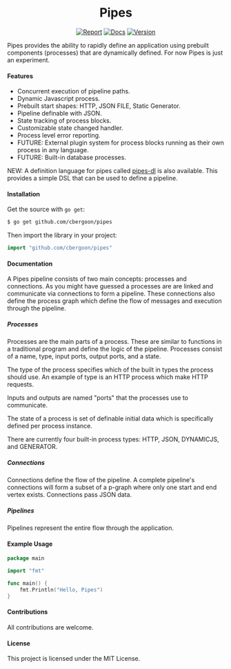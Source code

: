 <h1 align="center">Pipes</h1>
<p align="center">
<a href="https://goreportcard.com/report/github.com/cbergoon/pipes"><img src="https://goreportcard.com/badge/github.com/cbergoon/pipes-dl?1=1" alt="Report"></a>
<a href="https://godoc.org/github.com/cbergoon/pipes"><img src="https://img.shields.io/badge/godoc-reference-brightgreen.svg" alt="Docs"></a>
<a href="#"><img src="https://img.shields.io/badge/version-0.1.0-brightgreen.svg" alt="Version"></a>
</p>

Pipes provides the ability to rapidly define an application using prebuilt components (processes) that are dynamically
defined. For now Pipes is just an experiment.

#### Features

* Concurrent execution of pipeline paths.
* Dynamic Javascript process.
* Prebuilt start shapes: HTTP, JSON FILE, Static Generator.
* Pipeline definable with JSON.
* State tracking of process blocks.
* Customizable state changed handler.
* Process level error reporting.
* FUTURE: External plugin system for process blocks running as their own process in any language.
* FUTURE: Built-in database processes.

NEW: A definition language for pipes called [pipes-dl](github.com/cbergoon/pipes-dl) is also available. This provides a simple
DSL that can be used to define a pipeline.

#### Installation

Get the source with ```go get```:

```bash
$ go get github.com/cbergoon/pipes
```

Then import the library in your project:

```go
import "github.com/cbergoon/pipes"
```

#### Documentation

A Pipes pipeline consists of two main concepts: processes and connections. As you might have guessed a processes are
are linked and communicate via connections to form a pipeline. These connections also define the process graph which
define the flow of messages and execution through the pipeline.

##### Processes

Processes are the main parts of a process. These are similar to functions in a traditional program and define the logic
of the pipeline. Processes consist of a name, type, input ports, output ports, and a state.

The type of the process specifies which of the built in types the process should use. An example of type is an HTTP
process which make HTTP requests.

Inputs and outputs are named "ports" that the processes use to communicate.

The state of a process is set of definable initial data which is specifically defined per process instance.

There are currently four built-in process types: HTTP, JSON, DYNAMICJS, and GENERATOR.

##### Connections

Connections define the flow of the pipeline. A complete pipeline's connections will form a subset of a p-graph where only
one start and end vertex exists. Connections pass JSON data.

##### Pipelines

Pipelines represent the entire flow through the application.

#### Example Usage

```go
package main

import "fmt"

func main() {
    fmt.Println("Hello, Pipes")
}
```

#### Contributions

All contributions are welcome.

#### License

This project is licensed under the MIT License.